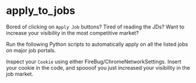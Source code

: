 # apply_to_jobs

Bored of clicking on `Apply Job` buttons? Tired of reading the JDs? Want to increase your visibility in the most competitive market? 

Run the following Python scripts to automatically apply on all the listed jobs on major job portals.

Inspect your `Cookie` using either FireBug/ChromeNetworkSettings. Insert your cookie in the code, and spoooof you just increased your visibility in the job market.
